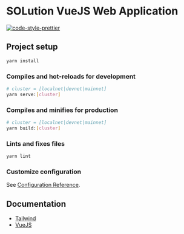 # SOLution VueJS Web Application

[![code-style-prettier][code-style-prettier-image]][code-style-prettier-url]

[code-style-prettier-image]: https://img.shields.io/badge/code_style-prettier-ff69b4.svg?style=flat-square
[code-style-prettier-url]: https://github.com/prettier/prettier




## Project setup

```bash
yarn install
```

### Compiles and hot-reloads for development

```bash
# cluster = [localnet|devnet|mainnet]
yarn serve:[cluster]
```

### Compiles and minifies for production

```bash
# cluster = [localnet|devnet|mainnet]
yarn build:[cluster]
```

### Lints and fixes files

```bash
yarn lint
```

### Customize configuration

See [Configuration Reference](https://cli.vuejs.org/config/).

## Documentation

- [Tailwind](https://tailwindcss.com/docs/installation)
- [VueJS](https://vuejs.org/)
